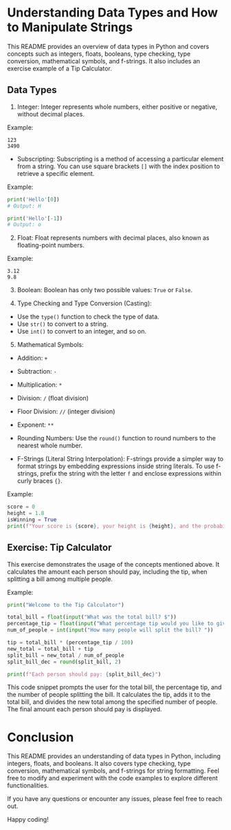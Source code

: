# Understanding Data Types and How to Manipulate Strings

This README provides an overview of data types in Python and covers concepts such as integers, floats, booleans, type checking, type conversion, mathematical symbols, and f-strings. It also includes an exercise example of a Tip Calculator.

## Data Types

1. Integer: Integer represents whole numbers, either positive or negative, without decimal places.

Example:

```
123
3490
```

- Subscripting: Subscripting is a method of accessing a particular element from a string. You can use square brackets `[]` with the index position to retrieve a specific element.

Example:

```python
print('Hello'[0])
# Output: H

print('Hello'[-1])
# Output: o
```

2. Float: Float represents numbers with decimal places, also known as floating-point numbers.

Example:

```
3.12
9.8
```

3. Boolean: Boolean has only two possible values: `True` or `False`.

4. Type Checking and Type Conversion (Casting):

- Use the `type()` function to check the type of data.
- Use `str()` to convert to a string.
- Use `int()` to convert to an integer, and so on.

5. Mathematical Symbols:

- Addition: `+`

- Subtraction: `-`

- Multiplication: `*`

- Division: `/` (float division)

- Floor Division: `//` (integer division)

- Exponent: `**`

- Rounding Numbers: Use the `round()` function to round numbers to the nearest whole number.

- F-Strings (Literal String Interpolation): F-strings provide a simpler way to format strings by embedding expressions inside string literals. To use f-strings, prefix the string with the letter `f` and enclose expressions within curly braces `{}`.

Example:

```python
score = 0
height = 1.8
isWinning = True
print(f"Your score is {score}, your height is {height}, and the probability of you winning is {isWinning}")
```

## Exercise: Tip Calculator

This exercise demonstrates the usage of the concepts mentioned above. It calculates the amount each person should pay, including the tip, when splitting a bill among multiple people.

Example:

```python
print("Welcome to the Tip Calculator")

total_bill = float(input("What was the total bill? $"))
percentage_tip = float(input("What percentage tip would you like to give? 10, 12, or 15? "))
num_of_people = int(input("How many people will split the bill? "))

tip = total_bill * (percentage_tip / 100)
new_total = total_bill + tip
split_bill = new_total / num_of_people
split_bill_dec = round(split_bill, 2)

print(f"Each person should pay: {split_bill_dec}")
```

This code snippet prompts the user for the total bill, the percentage tip, and the number of people splitting the bill. It calculates the tip, adds it to the total bill, and divides the new total among the specified number of people. The final amount each person should pay is displayed.

# Conclusion

This README provides an understanding of data types in Python, including integers, floats, and booleans. It also covers type checking, type conversion, mathematical symbols, and f-strings for string formatting. Feel free to modify and experiment with the code examples to explore different functionalities.

If you have any questions or encounter any issues, please feel free to reach out.

Happy coding!
